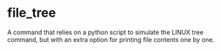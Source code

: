 # file_tree

A command that relies on a python script to simulate the LINUX tree command,
but with an extra option for printing file contents one by one.
